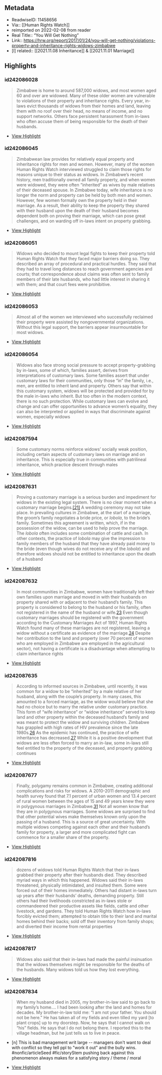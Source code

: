 ## Metadata
- ReadwiseID: 11458656
- Via:: [[Human Rights Watch]]
- reimported on 2022-02-08 from reader
- Real Title:: “You Will Get Nothing”
- Link:: https://hrw.org/report/2017/01/24/you-will-get-nothing/violations-property-and-inheritance-rights-widows-zimbabwe
- [l] related:: [[2021.11.08 Inheritance]] & [[2021.11.01 Marriage]]

## Highlights

### id242086028

> Zimbabwe is home to around 587,000 widows, and most women aged 60 and over are widowed. Many of these older women are vulnerable to violations of their property and inheritance rights. Every year, in-laws evict thousands of widows from their homes and land, leaving them with no roof over their head, no means of income, and no support networks. Others face persistent harassment from in-laws who often accuse them of being responsible for the death of their husbands.

 * [View Highlight](https://read.readwise.io/read/01fjwzfbemmwzgrfcp902b1aa9)

### id242086045

> Zimbabwean law provides for relatively equal property and inheritance rights for men and women. However, many of the women Human Rights Watch interviewed struggled to claim those rights for reasons unique to their status as widows. In Zimbabwe’s recent history, men traditionally owned all family property, and when women were widowed, they were often “inherited” as wives by male relatives of their deceased spouse. In Zimbabwe today, wife inheritance is no longer the norm and property can be held by both men and women. However, few women formally own the property held in their marriage. As a result, their ability to keep the property they shared with their husband upon the death of their husband becomes dependent both on proving their marriage, which can pose great challenges, and on warding off in-laws intent on property grabbing.

 * [View Highlight](https://read.readwise.io/read/01fjwzgpxcy02yhcamf4yczvqd)

### id242086051

> Widows who decided to mount legal fights to keep their property told Human Rights Watch that they faced major barriers doing so. They described an array of procedural and practical hurdles. They said that they had to travel long distances to reach government agencies and courts; that correspondence about claims was often sent to family members of their late husbands, who had little interest in sharing it with them; and that court fees were prohibitive.

 * [View Highlight](https://read.readwise.io/read/01fjwzjrgfzjey08hjnqgnec8z)

### id242086053

> Almost all of the women we interviewed who successfully reclaimed their property were assisted by nongovernmental organizations. Without this legal support, the barriers appear insurmountable for most widows.

 * [View Highlight](https://read.readwise.io/read/01fjwzk1j1bffbex5ajtws8216)

### id242086054

> Widows also face strong social pressure to accept property-grabbing by in-laws, some of which, families assert, derives from interpretations of customary laws. Some families assert that under customary laws for their communities, only those “in” the family, i.e., men, are entitled to inherit land and property. Others say that within this customary system, widows will be protected and provided for by the male in-laws who inherit. But too often in the modern context, there is no such protection. While customary laws can evolve and change and can offer opportunities to advance women’s equality, they can also be interpreted or applied in ways that discriminate against women, especially widows

 * [View Highlight](https://read.readwise.io/read/01fjwzkf641nrgdg13p2zcdj77)

### id242087594

> Some customary norms reinforce widows’ socially weak position, including certain aspects of customary laws on marriage and on inheritance. This is especially true in communities with patrilineal inheritance, which practice descent through males

 * [View Highlight](https://read.readwise.io/read/01fjx08s6gq7fm36ef8bwdntdb)

### id242087631

> Proving a customary marriage is a serious burden and impediment for widows in the existing legal system. There is no clear moment when a customary marriage begins.[[21]](https://www.hrw.org/report/2017/01/24/you-will-get-nothing/violations-property-and-inheritance-rights-widows-zimbabwe) A wedding ceremony may not take place. In prevailing cultures in Zimbabwe, at the start of a marriage, the groom’s family negotiates a bride price, or *lobola*, to the bride’s family. Sometimes this agreement is written, which, if in the possession of the widow, can be used to help prove the marriage. The *lobola* often includes some combination of cattle and cash. In other contexts, the practice of *lobola* may give the impression to family members of the husband that they have already paid money to the bride (even though wives do not receive any of the *lobola*) and therefore widows should not be entitled to inheritance upon the death of a husband

 * [View Highlight](https://read.readwise.io/read/01fjx0rvgvtqppn93jzh60ayzg)

### id242087632

> In most communities in Zimbabwe, women have traditionally left their own families upon marriage and moved in with their husbands on property shared with or adjacent to their husband’s family. This property is considered to belong to the husband or his family, often not registered in the name of the husband or wife.[23](https://www.hrw.org/report/2017/01/24/you-will-get-nothing/violations-property-and-inheritance-rights-widows-zimbabwe) Even though customary marriages should be registered with the government according to the Customary Marriages Act of 1997, Human Rights Watch found many of these marriages are not registered, leaving a widow without a certificate as evidence of the marriage.[24](https://www.hrw.org/report/2017/01/24/you-will-get-nothing/violations-property-and-inheritance-rights-widows-zimbabwe) Despite her contribution to the land and property (over 70 percent of women who are employed in Zimbabwe are employed in the agricultural sector), not having a certificate is a disadvantage when attempting to claim inheritance rights

 * [View Highlight](https://read.readwise.io/read/01fjx0sc26fcz99trhq7cyk6yc)

### id242087635

> According to informed sources in Zimbabwe, until recently, it was common for a widow to be “inherited” by a male relative of her husband, along with the couple’s property. In many cases, this amounted to a forced marriage, as the widow would believe that she had no choice but to marry the relative under customary practice. This form of “wife inheritance” or “widow inheritance” served to keep land and other property within the deceased husband’s family and was meant to protect the widow and surviving children. Zimbabwe has grappled with high rates of HIV prevalence since the late 1980s.[26](https://www.hrw.org/report/2017/01/24/you-will-get-nothing/violations-property-and-inheritance-rights-widows-zimbabwe) As the epidemic has continued, the practice of wife inheritance has decreased.[27](https://www.hrw.org/report/2017/01/24/you-will-get-nothing/violations-property-and-inheritance-rights-widows-zimbabwe) While it is a positive development that widows are less often forced to marry an in-law, some in-laws still feel entitled to the property of the deceased, and property grabbing continues

 * [View Highlight](https://read.readwise.io/read/01fjx0t0jexfqwqdt218p97ty8)

### id242087677

> Finally, polygamy remains common in Zimbabwe, creating additional complications and risks for widows. A 2010-2011 demographic and health survey found that 7.1 percent of urban women and 13.4 percent of rural women between the ages of 15 and 49 years knew they were in polygynous marriages in Zimbabwe.[31](https://www.hrw.org/report/2017/01/24/you-will-get-nothing/violations-property-and-inheritance-rights-widows-zimbabwe) Not all women know that they are in polygynous marriages. Some widows are surprised to find that other potential wives make themselves known only upon the passing of a husband. This is a source of great uncertainty. With multiple widows competing against each other and their husband’s family for property, a larger and more complicated fight can commence for a smaller share of the property.

 * [View Highlight](https://read.readwise.io/read/01fjx0v32kpbd5r0e1qy6gh282)

### id242087816

> dozens of widows told Human Rights Watch that their in-laws grabbed their property after their husbands died. They described myriad ways in which this happened. Widows said their in-laws threatened, physically intimidated, and insulted them. Some were forced out of their homes immediately. Others had distant in-laws turn up years after their husbands’ deaths, demanding property. Still others had their livelihoods constricted as in-laws stole or commandeered their productive assets like fields, cattle and other livestock, and gardens. They told Human Rights Watch how in-laws forcibly evicted them; attempted to obtain title to their land and marital homes behind their backs; sold off their inventory from family shops; and diverted their income from rental properties

 * [View Highlight](https://read.readwise.io/read/01fjx0x70w3f0gph4vjvt5pxyh)

### id242087817

> Widows also said that their in-laws had made the painful insinuation that the widows themselves might be responsible for the deaths of the husbands. Many widows told us how they lost everything.

 * [View Highlight](https://read.readwise.io/read/01fjx0x9q8sdh9jr86cdb6qsfy)

### id242087834

> When my husband died in 2005, my brother-in-law said to go back to my family’s home…. I had been looking after the land and homes for decades. My brother-in-law told me: “I am not your father. You should not be here.” He has taken all of my fields and even tilled my yard [to plant crops] up to my doorstep. Now, he says that I cannot walk on “his” fields. He says that I do not belong there. I reported this to the village headman, but he just tells us to live in peace.

- [n] This is bad management writ large -- managers don't want to deal with conflict so they tell ppl to "work it out" and the bully wins. #nonfic/articleSeed #fic/storyStem pushing back against this phenomenon always makes for a satisfying story / theme / moral 

 * [View Highlight](https://read.readwise.io/read/01fjx0y243gx4efnjrz0nwm4x9)

